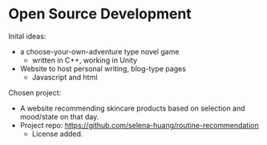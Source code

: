 # Open Source Development

Inital ideas:
- a choose-your-own-adventure type novel game 
  - written in C++, working in Unity
- Website to host personal writing, blog-type pages
  - Javascript and html

Chosen project:
- A website recommending skincare products based on selection and mood/state on that day.
- Project repo: https://github.com/selena-huang/routine-recommendation
  - License added.
